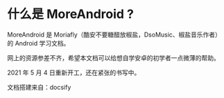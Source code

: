 # 什么是 MoreAndroid ?

MoreAndroid 是 Moriafly（酷安不要糖醋放椒盐，DsoMusic、椒盐音乐作者）的 Android 学习文档。

网上的资源参差不齐，希望本文档可以给想自学安卓的初学者一点微薄的帮助。

2021 年 5 月 4 日重新开工，还在紧张的书写中。

文档搭建来自：docsify


